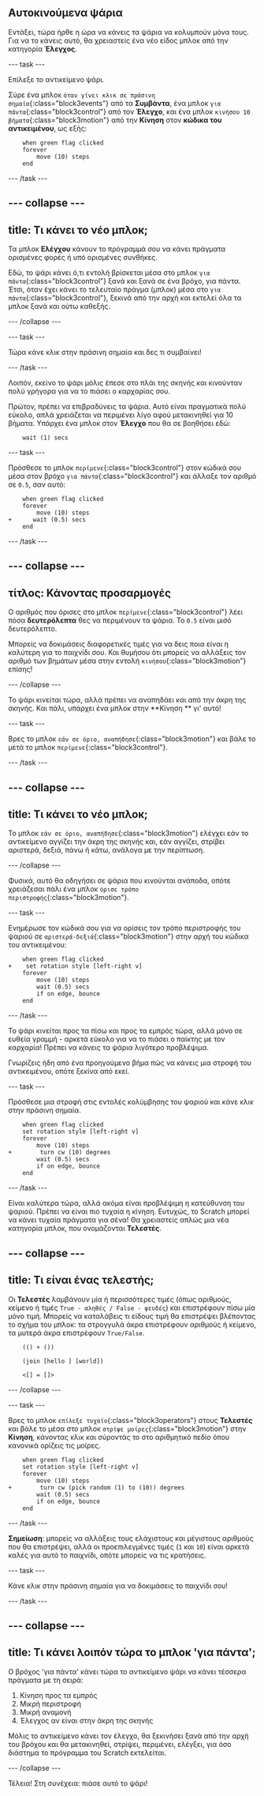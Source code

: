 ## Αυτοκινούμενα ψάρια

Εντάξει, τώρα ήρθε η ώρα να κάνεις τα ψάρια να κολυμπούν μόνα τους. Για να το κάνεις αυτό, θα χρειαστείς ένα νέο είδος μπλοκ από την κατηγορία **Έλεγχος**.

\--- task \---

Επίλεξε το αντικείμενο ψάρι.

Σύρε ένα μπλοκ `όταν γίνει κλικ σε πράσινη σημαία`{:class="block3events"} από τα **Συμβάντα**, ένα μπλοκ `για πάντα`{:class="block3control"} από τον **Έλεγχο**, και ένα μπλοκ `κινήσου 10 βήματα`{:class="block3motion"} από την **Κίνηση** στον **κώδικα του αντικειμένου**, ως εξής:

```blocks3
    when green flag clicked
    forever
        move (10) steps
    end
```

\--- /task \---

## \--- collapse \---

## title: Τι κάνει το νέο μπλοκ;

Τα μπλοκ **Ελέγχου** κάνουν το πρόγραμμά σου να κάνει πράγματα ορισμένες φορές ή υπό ορισμένες συνθήκες.

Εδώ, το ψάρι κάνει ό,τι εντολή βρίσκεται μέσα στο μπλοκ `για πάντα`{:class="block3control"} ξανά και ξανά σε ένα βρόχο, για πάντα. Έτσι, όταν έχει κάνει το τελευταίο πράγμα (μπλοκ) μέσα στο `για πάντα`{:class="block3control"}, ξεκινά από την αρχή και εκτελεί όλα τα μπλοκ ξανά και ούτω καθεξής.

\--- /collapse \---

\--- task \---

Τώρα κάνε κλικ στην πράσινη σημαία και δες τι συμβαίνει!

\--- /task \---

Λοιπόν, εκείνο το ψάρι μόλις έπεσε στο πλάι της σκηνής και κινούνταν πολύ γρήγορα για να το πιάσει ο καρχαρίας σου.

Πρώτον, πρέπει να επιβραδύνεις τα ψάρια. Αυτό είναι πραγματικά πολύ εύκολο, απλά χρειάζεται να περιμένει λίγο αφού μετακινηθεί για 10 βήματα. Υπάρχει ένα μπλοκ στον **Έλεγχο** που θα σε βοηθήσει εδώ:

```blocks3
    wait (1) secs
```

\--- task \---

Πρόσθεσε το μπλοκ `περίμενε`{:class="block3control"} στον κώδικά σου μέσα στον βρόχο `για πάντα`{:class="block3control"} και άλλαξε τον αριθμό σε `0.5`, σαν αυτό:

```blocks3
    when green flag clicked
    forever
        move (10) steps
+      wait (0.5) secs
    end
```

\--- /task \---

## \--- collapse \---

## τίτλος: Κάνοντας προσαρμογές

Ο αριθμός που όρισες στο μπλοκ `περίμενε`{:class="block3control"} λέει πόσα **δευτερόλεπτα** θες να περιμένουν τα ψάρια. Το `0.5` είναι μισό δευτερόλεπτο.

Μπορείς να δοκιμάσεις διαφορετικές τιμές για να δεις ποια είναι η καλύτερη για το παιχνίδι σου. Και θυμήσου ότι μπορείς να αλλάξεις τον αριθμό των βημάτων μέσα στην εντολή `κινήσου`{:class="block3motion"} επίσης!

\--- /collapse \---

Το ψάρι κινείται τώρα, αλλά πρέπει να αναπηδάει και από την άκρη της σκηνής. Και πάλι, υπάρχει ένα μπλοκ στην **Κίνηση ** γι' αυτό!

\--- task \---

Βρες το μπλοκ `εάν σε όριο, αναπήδησε`{:class="block3motion"} και βάλε το μετά το μπλοκ `περίμενε`{:class="block3control"}.

\--- /task \---

## \--- collapse \---

## title: Τι κάνει το νέο μπλοκ;

Το μπλοκ `εάν σε όριο, αναπήδησε`{:class="block3motion"} ελέγχει εάν το αντικείμενο αγγίζει την άκρη της σκηνής και, εάν αγγίζει, στρίβει αριστερά, δεξιά, πάνω ή κάτω, ανάλογα με την περίπτωση.

\--- /collapse \---

Φυσικά, αυτό θα οδηγήσει σε ψάρια που κινούνται ανάποδα, οπότε χρειάζεσαι πάλι ένα μπλοκ `όρισε τρόπο περιστροφής`{:class="block3motion"}.

\--- task \---

Ενημέρωσε τον κώδικά σου για να ορίσεις τον τρόπο περιστροφής του ψαριού σε `αριστερά-δεξιά`{:class="block3motion"} στην αρχή του κώδικα του αντικειμένου:

```blocks3
    when green flag clicked
+    set rotation style [left-right v]
    forever
        move (10) steps
        wait (0.5) secs
        if on edge, bounce
    end
```

\--- /task \---

Το ψάρι κινείται προς τα πίσω και προς τα εμπρός τώρα, αλλά μόνο σε ευθεία γραμμή - αρκετά εύκολο για να το πιάσει ο παίκτης με τον καρχαρία! Πρέπει να κάνεις τα ψάρια λιγότερο προβλέψιμα.

Γνωρίζεις ήδη από ένα προηγούμενο βήμα πώς να κάνεις μια στροφή του αντικειμένου, οπότε ξεκίνα από εκεί.

\--- task \---

Πρόσθεσε μια στροφή στις εντολές κολύμβησης του ψαριού και κάνε κλικ στην πράσινη σημαία.

```blocks3
    when green flag clicked
    set rotation style [left-right v]
    forever
        move (10) steps
+        turn cw (10) degrees
        wait (0.5) secs
        if on edge, bounce
    end
```

\--- /task \---

Είναι καλύτερα τώρα, αλλά ακόμα είναι προβλέψιμη η κατεύθυνση του ψαριού. Πρέπει να είναι πιο τυχαία η κίνηση. Ευτυχώς, το Scratch μπορεί να κάνει τυχαία πράγματα για σένα! Θα χρειαστείς απλώς μια νέα κατηγορία μπλοκ, που ονομάζονται **Τελεστές**.

## \--- collapse \---

## title: Τι είναι ένας τελεστής;

Οι **Τελεστές** λαμβάνουν μία ή περισσότερες τιμές (όπως αριθμούς, κείμενο ή τιμές `True - αληθές / False - ψευδές`) και επιστρέφουν πίσω μία μόνο τιμή. Μπορείς να καταλάβεις τι είδους τιμή θα επιστρέψει βλέποντας το σχήμα του μπλοκ: τα στρογγυλά άκρα επιστρέφουν αριθμούς ή κείμενο, τα μυτερά άκρα επιστρέφουν `True/False`.

```blocks3
    (() + ())

    (join [hello ] [world])

    <[] = []>
```

\--- /collapse \---

\--- task \---

Βρες το μπλοκ `επίλεξε τυχαίο`{:class="block3operators"} στους **Τελεστές** και βάλε το μέσα στο μπλοκ `στρίψε μοίρες`{:class="block3motion"} στην **Κίνηση**, κάνοντας κλικ και σύροντάς το στο αριθμητικό πεδίο όπου κανονικά ορίζεις τις μοίρες.

```blocks3
    when green flag clicked
    set rotation style [left-right v]
    forever 
        move (10) steps
+        turn cw (pick random (1) to (10)) degrees
        wait (0.5) secs
        if on edge, bounce
    end
```

\--- /task \---

**Σημείωση**: μπορείς να αλλάξεις τους ελάχιστους και μέγιστους αριθμούς που θα επιστρέψει, αλλά οι προεπιλεγμένες τιμές (`1` και `10`) είναι αρκετά καλές για αυτό το παιχνίδι, οπότε μπορείς να τις κρατήσεις.

\--- task \---

Κάνε κλικ στην πράσινη σημαία για να δοκιμάσεις το παιχνίδι σου!

\--- /task \---

## \--- collapse \---

## title: Τι κάνει λοιπόν τώρα το μπλοκ 'για πάντα';

Ο βρόχος 'για πάντα' κάνει τώρα το αντικείμενο ψάρι να κάνει τέσσερα πράγματα με τη σειρά:

1. Κίνηση προς τα εμπρός
2. Μικρή περιστροφή
3. Μικρή αναμονή
4. Έλεγχος αν είναι στην άκρη της σκηνής

Μόλις το αντικείμενο κάνει τον έλεγχο, θα ξεκινήσει ξανά από την αρχή του βρόχου και θα μετακινηθεί, στρίψει, περιμένει, ελέγξει, για όσο διάστημα το πρόγραμμα του Scratch εκτελείται.

\--- /collapse \---

Τέλεια! Στη συνέχεια: πιάσε αυτό το ψάρι!